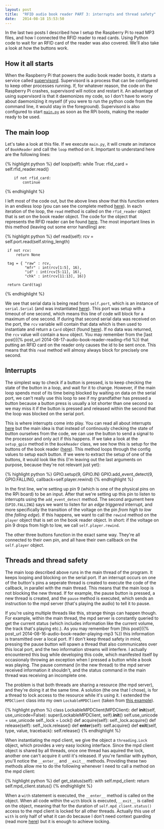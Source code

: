 ```yaml
---
layout: post
title:  "RFID audio book reader PART 3: interrupts and thread safety"
date:   2014-08-18 15:53:50
---
```


In the last two posts I described how I setup the Raspberry Pi to read MP3 files, and how I connected the RFID reader to read cards. Using Python code to wait for an RFID card of the reader was also covered. We'll also take a look at how the buttons work.


## How it all starts

When the Raspberry Pi that powers the audio book reader boots, it starts a service called [supervisord](http://supervisord.org/). Supervisord is a process that can be configured to keep other processes running. If, for whatever reason, the code on the Raspberry Pi crashes, supervisord will notice and restart it. An advantage of using supervisord is that it daemonizes my code, so I don't have to worry about daemonizing it myself (if you were to run the python code from the command line, it would stay in the foreground). Supervisord is also configured to start [`main.py`](https://github.com/wkjagt/BookPlayer/blob/1.0/main.py) as soon as the RPi boots, making the reader ready to be used.


## The main loop

Let's take a look at this file. If we execute `main.py`, it will create an instance of `BookReader` and call the `loop` method on it. Important to understand here are the following lines:

{% highlight python %}
def loop(self):
    while True:
        rfid_card = self.rfid_reader.read()

        if not rfid_card:
            continue
{% endhighlight %}

I left most of the code out, but the above lines show that this function enters in an endless loop (you can see the complete method [here](https://github.com/wkjagt/BookPlayer/blob/1.0/main.py#L87)). In each iteration of the loop, the `read` method is called on the `rfid_reader` object that is set on the book reader object. The code for the object that represents the RFID reader can be found [here](https://github.com/wkjagt/BookPlayer/blob/1.0/rfid.py). The most important lines in this method (leaving out some error handling) are:

 {% highlight python %}
 def read(self):
     rcv = self.port.read(self.string_length)

     if not rcv:
         return None

     tag = { "raw" : rcv,
             "mfr" : int(rcv[1:5], 16),
             "id" : int(rcv[5:11], 16),
             "chk" : int(rcv[11:13], 16)}
     
     return Card(tag)
{% endhighlight %}


We see that serial data is being read from `self.port`, which is an instance of `serial.Serial` (and was instantiated [here](https://github.com/wkjagt/BookPlayer/blob/1.0/rfid.py#L29)). This port was setup with a timeout of one second, which means this line of code will block for a maximum of one second. If during that second serial data was received on the port, the `rcv` variable will contain that data which is then used to instantiate and return a `Card` object (found [here](https://github.com/wkjagt/BookPlayer/blob/1.0/rfid.py#L55)). If no data was returned, the `rcv` value will contain a `None` object. You may remember from the [last post]({% post_url 2014-08-17-audio-book-reader-reading-rfid %}) that putting an RFID card on the reader only causes the id to be sent once. This means that this `read` method will almosy always block for precisely one second.

## Interrupts

The simplest way to check if a button is pressed, is to keep checking the state of the button in a loop, and wait for it to change. However, if the main loop spends most of its time being blocked by waiting on data on the serial port, we can't really use this loop to see if my grandfather has pressed a button because a button press is usually a lot shorter than one second so we may miss it if the button is pressed and released within the second that the loop was blocked on the serial port.

This is where interrupts come into play. You can read all about interrupts [here](http://en.wikipedia.org/wiki/Interrupt) but the main idea is that instead of continously checking the state of button ourselves from the code, we can use the button to send a signal to the processor and only act if this happens. If we take a look at the `setup_gpio` method in the `BookReader` class, we see how this is setup for the buttons of the book reader ([here](https://github.com/wkjagt/BookPlayer/blob/1.0/main.py#L59)). This method loops through the config values to setup each button. If we were to extract the setup of one of the buttons, it would look like this (I'm leaving out the last arguments on purpose, because they're not relevant just yet):

{% highlight python %}
GPIO.setup(9, GPIO.IN)
GPIO.add_event_detect(9, GPIO.FALLING, callback=self.player.rewind)
{% endhighlight %}

In the first line, we're setting up pin 9 (which is one of the physical pins on the RPi board) to be an input. After that we're setting up this pin to listen to interrupts using the `add_event_detect` method. The second argument here (`GPIO.FALLING`) says we want to listen for an *edge triggered* interrupt, and more specifically the transition of the voltage on the pin *from high to low* (the *falling edge*). If this happens, we want to call the `rewind` method on the `player` object that is set on the book reader object. In short: if the voltage on pin 9 drops from high to low, we call `self.player.rewind`.

The other three buttons function in the exact same way. They're all connected to their own pin, and all have their own callback on the `self.player` object.

## Threads and thread safety

The main loop described above runs in the main thread of the program. It keeps looping and blocking on the serial port. If an interrupt occurs on one of the button's pins a seperate thread is created to execute the code of the callback, in parallel with the main thread. This means that the main loop is not blocking the new thread. If for example, the pause button is pressed, a new thread is created, and the `pause` method is executed, which sends an instruction to the mpd server (that's playing the audio) to tell it to pause.

If you're using multiple threads like this, strange things can happen though. For example, within the main thread, the mpd server is constantly queried to get the current status (which includes information like the current volume, the track that's playing etc.). As you may remember from [this post]({% post_url 2014-08-16-audio-book-reader-playing-mp3 %}) this information is transmitted over a local port. If I don't keep thread safety in mind, pressing the pause button will spawn a thread that also communicates over this local port, and the two information streams will interfere. I actually encountered this bug while developing this code, which manifested itself by occasionaly throwing an exception when I pressed a button while a book was playing. The pause command (in the new thread) to the mpd server received information it shouldn't, and the status command in the main thread was receiving an incomplete one.

The problem is that both threads are sharing a resource (the mpd server), and they're doing it at the same time. A solution (the one that I chose), is for a thread to lock access to the resource while it's using it. I extended the `MPDClient` class into my own `LockableMPDClient` (taken from [this example](https://github.com/Mic92/python-mpd2/blob/master/examples/locking.py)).

{% highlight python %}
class LockableMPDClient(MPDClient):
    def __init__(self, use_unicode=False):
        super(LockableMPDClient, self).__init__()
        self.use_unicode = use_unicode
        self._lock = Lock()
    def acquire(self):
        self._lock.acquire()
    def release(self):
        self._lock.release()
    def __enter__(self):
        self.acquire()
    def __exit__(self, type, value, traceback):
        self.release()
{% endhighlight %}

When instantiating the mpd client, we give the object a `threading.Lock` object, which provides a very easy locking interface. Since the mpd client object is shared by all threads, once one thread has aquired the lock, another one can't acquire it until it's released. If you're familiar with python, you'll notice the `__enter__` and `__exit__` methods. Providing these two methods allow me to do the following whenever I need to call a method on the mpd client:

{% highlight python %}
def get_status(self):
    with self.mpd_client:
        return self.mpd_client.status()
{% endhighlight %}

When a `with` statement is executed, the `__enter__` method is called on the object. When all code within the `with` block is executed, `__exit__` is called on the object, meaning that for the duration of `self.mpd_client.status()` access to the mpd client is locked for all other threads. Actually this use of `with` is only half of what it can do because I don't need context guarding (read more [here](http://effbot.org/zone/python-with-statement.htm)) but it is enough to achieve locking.